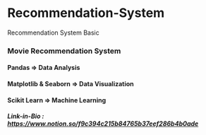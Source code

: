 # Recommendation-System
Recommendation System Basic

### Movie Recommendation System

#### Pandas => Data Analysis

#### Matplotlib & Seaborn => Data Visualization

#### Scikit Learn => Machine Learning

##### Link-in-Bio : https://www.notion.so/f9c394c215b84765b37eef286b4b0ade
